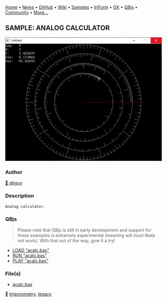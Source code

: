 [Home](https://qb64.com) • [News](../../news.md) • [GitHub](https://github.com/QB64Official/qb64) • [Wiki](https://github.com/QB64Official/qb64/wiki) • [Samples](../../samples.md) • [InForm](../../inform.md) • [GX](../../gx.md) • [QBjs](../../qbjs.md) • [Community](../../community.md) • [More...](../../more.md)

## SAMPLE: ANALOG CALCULATOR

![screenshot.png](img/screenshot.png)

### Author

[🐝 qbguy](../qbguy.md) 

### Description

```text
Analog calculator.
```

### QBjs

> Please note that QBjs is still in early development and support for these examples is extremely experimental (meaning will most likely not work). With that out of the way, give it a try!

* [LOAD "acalc.bas"](https://v6p9d9t4.ssl.hwcdn.net/html/5963335/index.html?src=https://qb64.com/samples/analog-calculator/src/acalc.bas)
* [RUN "acalc.bas"](https://v6p9d9t4.ssl.hwcdn.net/html/5963335/index.html?mode=auto&src=https://qb64.com/samples/analog-calculator/src/acalc.bas)
* [PLAY "acalc.bas"](https://v6p9d9t4.ssl.hwcdn.net/html/5963335/index.html?mode=play&src=https://qb64.com/samples/analog-calculator/src/acalc.bas)

### File(s)

* [acalc.bas](src/acalc.bas)

🔗 [trigonometry](../trigonometry.md), [legacy](../legacy.md)
